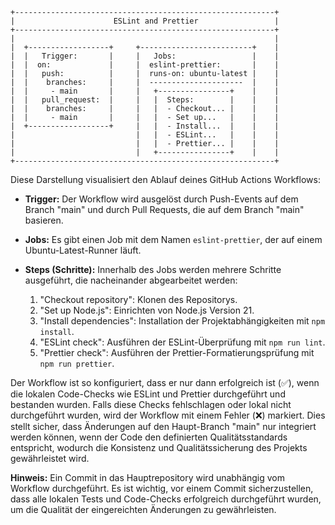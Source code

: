 
```
+----------------------------------------------------------+
|                      ESLint and Prettier                 |
+----------------------------------------------------------+
|                                                          |
|  +------------------+     +-------------------------+    |
|  |   Trigger:       |     |   Jobs:                 |    |
|  |  on:             |     |  eslint-prettier:       |    |
|  |   push:          |     |  runs-on: ubuntu-latest |    |
|  |    branches:     |     |  ---------------------  |    |
|  |     - main       |     |   +----------------+    |    |
|  |   pull_request:  |     |   |  Steps:        |    |    |
|  |    branches:     |     |   |  - Checkout... |    |    |
|  |     - main       |     |   |  - Set up...   |    |    |
|  +------------------+     |   |  - Install...  |    |    |
|                           |   |  - ESLint...   |    |    |
|                           |   |  - Prettier... |    |    |
|                           |   +----------------+    |    |
+----------------------------------------------------------+
```

Diese Darstellung visualisiert den Ablauf deines GitHub Actions Workflows:

- **Trigger:** Der Workflow wird ausgelöst durch Push-Events auf dem Branch "main" und durch Pull Requests, die auf dem Branch "main" basieren.

- **Jobs:** Es gibt einen Job mit dem Namen `eslint-prettier`, der auf einem Ubuntu-Latest-Runner läuft.

- **Steps (Schritte):** Innerhalb des Jobs werden mehrere Schritte ausgeführt, die nacheinander abgearbeitet werden:
  1. "Checkout repository": Klonen des Repositorys.
  2. "Set up Node.js": Einrichten von Node.js Version 21.
  3. "Install dependencies": Installation der Projektabhängigkeiten mit `npm install`.
  4. "ESLint check": Ausführen der ESLint-Überprüfung mit `npm run lint`.
  5. "Prettier check": Ausführen der Prettier-Formatierungsprüfung mit `npm run prettier`.

Der Workflow ist so konfiguriert, dass er nur dann erfolgreich ist (✅), wenn die lokalen Code-Checks wie ESLint und Prettier durchgeführt und bestanden wurden. Falls diese Checks fehlschlagen oder lokal nicht durchgeführt wurden, wird der Workflow mit einem Fehler (❌) markiert. Dies stellt sicher, dass Änderungen auf den Haupt-Branch "main" nur integriert werden können, wenn der Code den definierten Qualitätsstandards entspricht, wodurch die Konsistenz und Qualitätssicherung des Projekts gewährleistet wird.

**Hinweis:** Ein Commit in das Hauptrepository wird unabhängig vom Workflow durchgeführt. Es ist wichtig, vor einem Commit sicherzustellen, dass alle lokalen Tests und Code-Checks erfolgreich durchgeführt wurden, um die Qualität der eingereichten Änderungen zu gewährleisten.